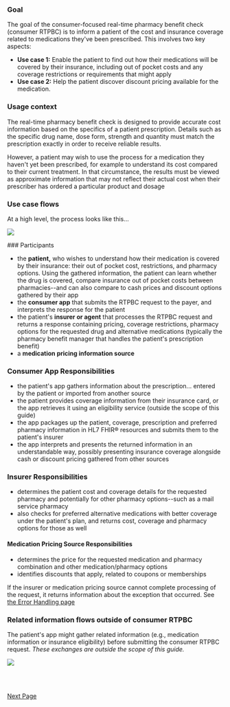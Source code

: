 ### Goal

The goal of the consumer-focused real-time pharmacy benefit check (consumer RTPBC) is to inform a patient of the cost and insurance coverage related to medications they've been prescribed. This involves two key aspects:

* **Use case 1:** Enable the patient to find out how their medications will be covered by their insurance, including out of pocket costs and any coverage restrictions or requirements that might apply
* **Use case 2:** Help the patient discover discount pricing available for the medication. 
  <br/>

### Usage context
 The real-time pharmacy benefit check is designed to provide accurate cost information based on the specifics of a patient prescription. Details such as the specific drug name, dose form, strength and quantity must match the prescription exactly in order to receive reliable results.

However, a patient may wish to use the process for a medication they haven't yet been prescribed, for example to understand its cost compared to their current treatment. In that circumstance, the results must be viewed as approximate information that may not reflect their actual cost when their prescriber has ordered a particular product and dosage

### Use case flows

At a high level, the process looks like this...

<div><p>
  <img src="basic-info-flow.png" style="float:none">  
    </p>
</div>
### Participants

* the **patient,** who wishes to understand how their medication is covered by their insurance: their out of pocket cost, restrictions, and pharmacy options. Using the gathered information, the patient can learn whether the drug is covered, compare insurance out of pocket costs between pharmacies--and can also compare to cash prices and discount options gathered by their app
* the **consumer app** that submits the RTPBC request to the payer, and interprets the response for the patient
* the patient's **insurer or agent** that processes the RTPBC request and returns a response containing pricing, coverage restrictions, pharmacy options for the requested drug and alternative medications (typically the pharmacy benefit manager that handles the patient's prescription benefit) 
* a **medication pricing information source** 

### Consumer App Responsibilities

*  the patient's app gathers information about the prescription... entered by the patient or imported from another source
*  the patient provides coverage information from their insurance card, or the app retrieves it using an eligibility service (outside the scope of this guide)
*  the app packages up the patient, coverage, prescription and preferred pharmacy information in HL7 FHIR&reg; resources and submits them to the patient's insurer
*  the app interprets and presents the returned information in an understandable way, possibly presenting insurance coverage alongside cash or discount pricing gathered from other sources

### Insurer Responsibilities 

*  determines the patient cost and coverage details for the requested pharmacy and potentially for other pharmacy options--such as a mail service pharmacy
*  also checks for preferred alternative medications with better coverage under the patient's plan, and returns cost, coverage and pharmacy options for those as well

#### Medication Pricing Source Responsibilities

*  determines the price for the requested medication and pharmacy combination and other medication/pharmacy options
*  identifies discounts that apply, related to coupons or memberships

If the insurer or medication pricing source cannot complete processing of the request, it returns information about the exception that occurred. See <a href="error_handling.html">the Error Handling page</a>

### Related information flows outside of consumer RTPBC
The patient's app might gather related information (e.g., medication information or insurance eligibility) before submitting the consumer RTPBC request. 
*These exchanges are outside the scope of this guide.*
<br>

<div><p>
  <img src="related-info-flows.png" style="float:none">  
    </p>
</div>

<br><br>



[Next Page](information_content_and_fhir_resources.html)